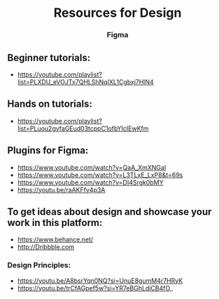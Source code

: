 <h1 align="center">Resources for Design</h1>
<h3 align="center">Figma</h3>

## Beginner tutorials:
- https://youtube.com/playlist?list=PLXDU_eVOJTx7QHLShNqIXL1Cgbxj7HlN4

## Hands on tutorials:
- https://youtube.com/playlist?list=PLuou2gyfaGEud03tcppC1ofbYIcIEwKfm

## Plugins for Figma:
- https://www.youtube.com/watch?v=QaA_XmXNGaI 
- https://www.youtube.com/watch?v=L3TLxE_LxP8&t=69s 
- https://www.youtube.com/watch?v=DI4Srgk0bMY 
- https://youtu.be/raAKFfy4p3A

## To get ideas about design and showcase your work in this platform:
- https://www.behance.net/ 
- http://Dribbble.com

### Design Principles:
- https://youtu.be/A8bsrYqn0NQ?si=UnuE8gumM4r7HRyK 
- https://youtu.be/trCfAGpef5w?si=YR7eBGhLdiCB4fO_
